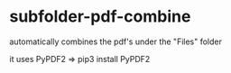 # subfolder-pdf-combine
automatically combines the pdf's under the "Files" folder

it uses PyPDF2
=> pip3 install PyPDF2

